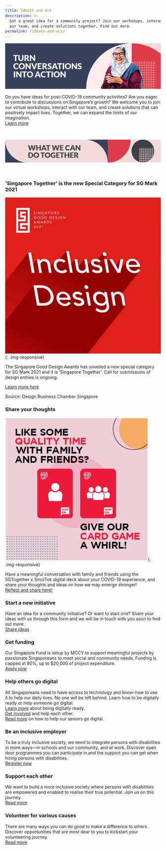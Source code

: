 ```yaml
---
title: Ideate and Act
description: >-
  Got a great idea for a community project? Join our workshops, interact with
  our team, and create solutions together. Find out more.
permalink: /ideate-and-act/
---
```

![Turn conversations into action](/images/ideate-act-header-1.jpg)

Do you have ideas for post-COVID-19 community activities? Are you eager to contribute to discussions on Singapore’s growth? We welcome you to join our virtual workshops, interact with our team, and create solutions that can positively impact lives. Together, we can expand the limits of our imagination.  
[Learn more](https://www.ideas.gov.sg/home)

&nbsp;

![What we can do together](/images/ideate-act-header-2.jpg)

&nbsp;

### 'Singapore Together' is the new Special Category for SG Mark 2021

![SG Mark](/images/SG-Mark-2021.gif){: .img-responsive}

The Singapore Good Design Awards has unveiled a new special category for SG Mark 2021 and it is 'Singapore Together'. Call for submissions of design entries is ongoing.

[Learn more here](https://sgmark.org/)

Source: Design Business Chamber Singapore

### Share your thoughts

![SmolTok](/images/smoltok.png){: .img-responsive}

Have a meaningful conversation with family and friends using the SGTogether x SmolTok digital deck about your COVID-19 experience, and share your thoughts and ideas on how we may emerge stronger!   
[Reflect and share here!](https://www.ideas.gov.sg/public/SGTogether_x_SmolTok__Reflect_and_Share)

### Start a new initiative

Have an idea for a community initiative? Or want to start one? Share your ideas with us through this form and we will be in touch with you soon to find out more.  
[Share ideas](https://form.gov.sg/#!/5e3b868988573300116ca38a)

### Get funding

Our Singapore Fund is setup by MCCY to support meaningful projects by passionate Singaporeans to meet social and community needs. Funding is capped at 80%, up to $20,000 of project expenditure.  
[Apply now](https://www.sg/oursingaporefund/getting-started)

### Help others go digital

All Singaporeans need to have access to technology and know-how to use it to help our daily lives. No one will be left behind. Learn how to be digitally ready or help someone go digital.  
[Learn more](https://www.mci.gov.sg/en/portfolios/digital-readiness/get-digitally-ready) about being digitally ready.  
[Get involved](https://www.mci.gov.sg/en/portfolios/digital-readiness/get-involved) and help each other.  
[Read more](https://www.gov.sg/article/how-to-help-the-seniors-in-your-family-go-digital) on how to help our seniors go digital.

### Be an inclusive employer

To be a truly inclusive society, we need to integrate persons with disabilities in more ways—in schools and our community, and at work. Discover open door programmes you can participate in and the support you can get when hiring persons with disabilities.   
[Register now](https://employment.sgenable.sg/employers/open-door-programme/)

### Support each other

We want to build a more inclusive society where persons with disabilities are empowered and enabled to realise their true potential. Join us on this journey.  
[Read more](https://www.sgenable.sg/Pages/Home.aspx)

### Volunteer for various causes

There are many ways you can do good to make a difference to others. Discover opportunities that are most dear to you to kickstart your volunteering journey.  
[Read more](https://volunteer.sg)